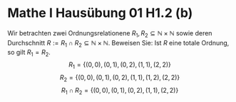# Mathe I Hausübung 01 H1.2 (b)
Wir betrachten zwei Ordnungsrelationene $R_1,R_2\subseteq\mathbb{N}\times\mathbb{N}$ sowie deren Durchschnitt $R:=R_1\cap R_2\subseteq\mathbb{N}\times\mathbb{N}$.
Beweisen Sie: Ist $R$ eine totale Ordnung, so gilt $R_1=R_2$.
$$R_1=\{(0,0),(0,1),(0,2),(1,1),(2,2)\}$$
$$R_2=\{(0,0),(0,1),(0,2),(1,1),(1,2),(2,2)\}$$
$$R_1\cap R_2=\{(0,0),(0,1),(0,2),(1,1),(2,2)\}$$